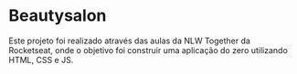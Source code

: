 # Beautysalon
Este projeto foi realizado através das aulas da NLW Together da Rocketseat, onde o objetivo foi construir uma aplicação do zero utilizando HTML, CSS e JS.
